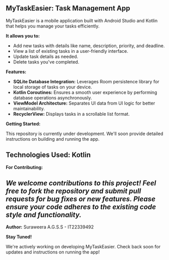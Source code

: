 ## MyTaskEasier: Task Management App

MyTaskEasier is a mobile application built with Android Studio and Kotlin that helps you manage your tasks efficiently.

**It allows you to:**

* Add new tasks with details like name, description, priority, and deadline.
* View a list of existing tasks in a user-friendly interface.
* Update task details as needed.
* Delete tasks you've completed.

**Features:**

* **SQLite Database Integration:** Leverages Room persistence library for local storage of tasks on your device.
* **Kotlin Coroutines:** Ensures a smooth user experience by performing database operations asynchronously.
* **ViewModel Architecture:** Separates UI data from UI logic for better maintainability.
* **RecyclerView:** Displays tasks in a scrollable list format.

**Getting Started:**

This repository is currently under development. We'll soon provide detailed instructions on building and running the app. 

**Technologies Used:** Kotlin
---
**For Contributing:**

*We welcome contributions to this project! Feel free to fork the repository and submit pull requests for bug fixes or new features. Please ensure your code adheres to the existing code style and functionality.*
---
**Author:** Suraweera A.G.S.S - IT22339492

**Stay Tuned!**

We're actively working on developing MyTaskEasier. Check back soon for updates and instructions on running the app!

